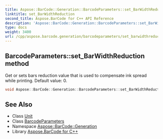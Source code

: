 ```yaml
---
title: Aspose::BarCode::Generation::BarcodeParameters::set_BarWidthReduction method
linktitle: set_BarWidthReduction
second_title: Aspose.BarCode for C++ API Reference
description: 'Aspose::BarCode::Generation::BarcodeParameters::set_BarWidthReduction method. Get or sets bars reduction value that is used to compensate ink spread while printing. Default value: 0 in C++.'
type: docs
weight: 3400
url: /cpp/aspose.barcode.generation/barcodeparameters/set_barwidthreduction/
---
```

## BarcodeParameters::set_BarWidthReduction method


Get or sets bars reduction value that is used to compensate ink spread while printing. Default value: 0.

```cpp
void Aspose::BarCode::Generation::BarcodeParameters::set_BarWidthReduction(System::SharedPtr<Unit> value)
```

## See Also

* Class [Unit](../../unit/)
* Class [BarcodeParameters](../)
* Namespace [Aspose::BarCode::Generation](../../)
* Library [Aspose.BarCode for C++](../../../)

